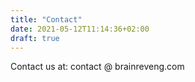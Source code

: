 ```yaml
---
title: "Contact"
date: 2021-05-12T11:14:36+02:00
draft: true
---
```


Contact us at: contact @ brainreveng.com


